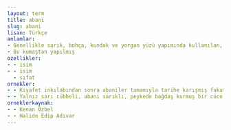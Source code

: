 ```yaml
---
layout: term
title: abani
slug: abani
lisan: Türkçe
anlamlar:
- Genellikle sarık, bohça, kundak ve yorgan yüzü yapımında kullanılan, zemini beyaz, üzerinde safran renginde nakışlar bulunan ipek kumaş
- Bu kumaştan yapılmış
ozellikler:
- - isim
- - isim
  - sıfat
ornekler:
- - Kıyafet inkılabından sonra abaniler tamamıyla tarihe karışmış fakat millî kılıklarda kefiye ve şallar eskisi gibi muhafaza edilmiştir.
- - Yalnız sarı cübbeli, abani sarıklı, peykede bağdaş kurmuş bir cüce vardı ki onu tanımadı.
orneklerkaynak:
- - Kenan Özbel
- - Halide Edip Adıvar
---
```

